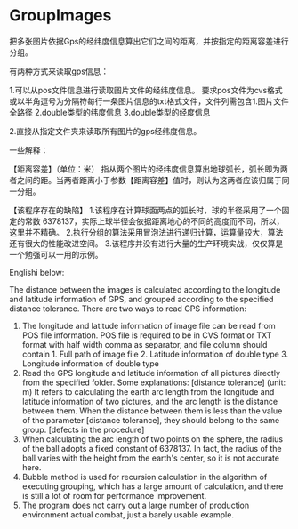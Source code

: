 # GroupImages
把多张图片依据Gps的经纬度信息算出它们之间的距离，并按指定的距离容差进行分组。

有两种方式来读取gps信息：

1.可以从pos文件信息进行读取图片文件的经纬度信息。
要求pos文件为cvs格式或以半角逗号为分隔符每行一条图片信息的txt格式文件，文件列需包含1.图片文件全路径 2.double类型的纬度信息 3.double类型的经度信息

2.直接从指定文件夹来读取所有图片的gps经纬度信息。

一些解释：

【距离容差】（单位：米）
指从两个图片的经纬度信息算出地球弧长，弧长即为两者之间的距。当两者距离小于参数【距离容差】值时，则认为这两者应该归属于同一分组。

【该程序存在的缺陷】
1.该程序在计算球面两点的弧长时，球的半径采用了一个固定的常数 6378137，实际上球半径会依据距离地心的不同的高度而不同，所以，这里并不精确。
2.执行分组的算法采用冒泡法进行递归计算，运算量较大，算法还有很大的性能改进空间。
3.该程序并没有进行大量的生产环境实战，仅仅算是一个勉强可以一用的示例。



Englishi below:

The distance between the images is calculated according to the longitude and latitude information of GPS, and grouped according to the specified distance tolerance.
There are two ways to read GPS information:
1. The longitude and latitude information of image file can be read from POS file information.
POS file is required to be in CVS format or TXT format with half width comma as separator, and file column should contain 1. Full path of image file 2. Latitude information of double type 3. Longitude information of double type
2. Read the GPS longitude and latitude information of all pictures directly from the specified folder.
Some explanations:
[distance tolerance] (unit: m)
It refers to calculating the earth arc length from the longitude and latitude information of two pictures, and the arc length is the distance between them. When the distance between them is less than the value of the parameter [distance tolerance], they should belong to the same group.
[defects in the procedure]
1. When calculating the arc length of two points on the sphere, the radius of the ball adopts a fixed constant of 6378137. In fact, the radius of the ball varies with the height from the earth's center, so it is not accurate here.
2. Bubble method is used for recursion calculation in the algorithm of executing grouping, which has a large amount of calculation, and there is still a lot of room for performance improvement.
3. The program does not carry out a large number of production environment actual combat, just a barely usable example.
